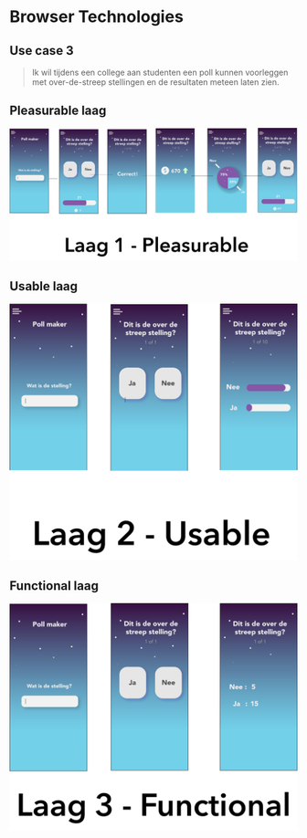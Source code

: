 # Browser Technologies

## Use case 3
> Ik wil tijdens een college aan studenten een poll kunnen voorleggen met over-de-streep stellingen en de resultaten meteen laten zien.

## Pleasurable laag
![](https://github.com/kylebot0/browser-technologies-1920/blob/master/gh-images/Wireflow-BT-Laag-1.png)
## Usable laag
![](https://github.com/kylebot0/browser-technologies-1920/blob/master/gh-images/Wireflow-BT-Laag-2.png)
## Functional laag
![](https://github.com/kylebot0/browser-technologies-1920/blob/master/gh-images/Wireflow-BT-Laag-3.png)





